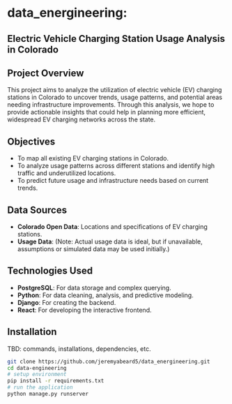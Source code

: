 # data_energineering: 
## Electric Vehicle Charging Station Usage Analysis in Colorado

## Project Overview
This project aims to analyze the utilization of electric vehicle (EV) charging stations in Colorado to uncover trends, usage patterns, and potential areas needing infrastructure improvements. Through this analysis, we hope to provide actionable insights that could help in planning more efficient, widespread EV charging networks across the state.

## Objectives
- To map all existing EV charging stations in Colorado.
- To analyze usage patterns across different stations and identify high traffic and underutilized locations.
- To predict future usage and infrastructure needs based on current trends.

## Data Sources
- **Colorado Open Data**: Locations and specifications of EV charging stations.
- **Usage Data**: (Note: Actual usage data is ideal, but if unavailable, assumptions or simulated data may be used initially.)

## Technologies Used
- **PostgreSQL**: For data storage and complex querying.
- **Python**: For data cleaning, analysis, and predictive modeling.
- **Django**: For creating the backend.
- **React**: For developing the interactive frontend.

## Installation
TBD: commands, installations, dependencies, etc.

```bash
git clone https://github.com/jeremyabeard5/data_energineering.git
cd data-engineering
# setup environment
pip install -r requirements.txt
# run the application
python manage.py runserver